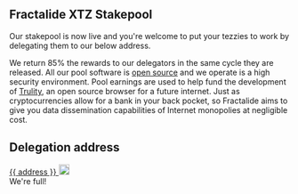 <div class="row">
    <div class="col-lg-offset-3 col-lg-6 col-sm-offset-2 col-sm-8 col-xs-offset-1 col-xs-10">
        <div class="text-center">
            <h2 class="sub_heading_blue">Fractalide XTZ Stakepool</h2>
            <p>
                Our stakepool is now live and you're welcome to put your tezzies to work by delegating them to our below address.
            </p>
            <p>
                We return 85% the rewards to our delegators in the same cycle they are released. All our pool software is <a href="https://github.com/fractalide/fractalpools">open source</a> and we operate is a high security environment. Pool earnings are used to help fund the development of <a href="/trulity">Trulity</a>, an open source browser for a future internet. Just as cryptocurrencies allow for a bank in your back pocket, so Fractalide aims to give you data dissemination capabilities of Internet monopolies at negligible cost.
            </p>
        </div>
    </div>
</div>
<div class="row">
    <div class="col-sm-offset-2 col-sm-8 col-xs-offset-1 col-xs-10 text-center">
        <div class="blue_box">
            <h2 class="sub_heading_blue">Delegation address</h2>
            <div class="row white_box">
                <div class="col-lg-8 col-xs-offset-2 col-xs-10">
                    <a href="https://tzscan.io/{{ address }}?default=delegation"
                       <span id="delegationAddress">{{ address }}</span>
                    </a>
                    <a class="copy" href="#" onclick="javascript:copyToClipboard('delegationAddress',event);">
                        <img src="/img/stake-pools/copy.png" width="19px">
                    </a>
                </div>
            </div>
            <div class="row full_box hidden">
                <div class="">
                    We're full!
                </div>
            </div>
        </div>
    </div>
</div>

<script src="/js/global.js"></script>

